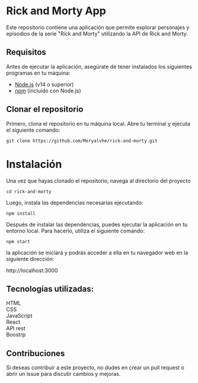 # Rick and Morty App

Este repositorio contiene una aplicación que permite explorar personajes y episodios de la serie "Rick and Morty" utilizando la API de Rick and Morty.

## Requisitos

Antes de ejecutar la aplicación, asegúrate de tener instalados los siguientes programas en tu máquina:

- [Node.js](https://nodejs.org/) (v14 o superior)
- [npm](https://www.npmjs.com/) (incluido con Node.js)

## Clonar el repositorio

Primero, clona el repositorio en tu máquina local. Abre tu terminal y ejecuta el siguiente comando:


```git clone https://github.com/Meryalvhe/rick-and-morty.git```

# Instalación

Una vez que hayas clonado el repositorio, navega al directorio del proyecto

```cd rick-and-morty```

Luego, instala las dependencias necesarias ejecutando:

```npm install```

Después de instalar las dependencias, puedes ejecutar la aplicación en tu entorno local. Para hacerlo, utiliza el siguiente comando:

```npm start ```

la aplicación se iniciará y podrás acceder a ella en tu navegador web en la siguiente dirección:

http://localhost:3000

## Tecnologías utilizadas:

HTML <br>
CSS <br>
JavaScript <br>
React <br>
API rest <br>
Boostrp

## Contribuciones
Si deseas contribuir a este proyecto, no dudes en crear un pull request o abrir un issue para discutir cambios y mejoras.


